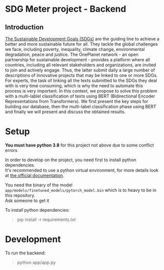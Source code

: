 # SDG Meter project - Backend

## Introduction

[The Sustainable Development Goals (SDGs)](http://62.160.8.100/#sdgs) are the guiding line to
achieve a better and more sustainable future for all. They tackle the global challenges we face, including poverty, inequality, climate change, environmental
degradation, peace and justice. The OnePlanet network - an open partnership
for sustainable development - provides a platform where all countries, including
all relevant stakeholders and organizations, are invited to join and actively engage. Thus, the latter submit daily a large number of descriptions of innovative
projects that may be linked to one or more SDGs. For experts, the task of linking all the texts submitted to the SDGs they deal with is very time consuming,
which is why the need to automate this process is very important. In this context,
we propose to solve this problem with a multi-lablel classification of texts using BERT (Bidirectional Encoder Representations from Transformers). We first
present the key steps for building our database, then the multi-label classification
phase using BERT and finally we will present and discuss the obtained results.

# Setup

**You must have python 3.8** for this project not above due to some conflict errors

In order to develop on the project, you need first to install python dependencies.  
It's recommended to use a python virtual environment, for more details look at [the official documentation](https://docs.python.org/3/tutorial/venv.html).  

You need the binary of the model `app/models/finetuned_models/pytorch_model.bin` which is to heavy to be in this repository.  
Ask someone to get it

To install python dependencies:  
> pip install -r requirements.txt

# Development

To run the backend:  
> python app/app.py
